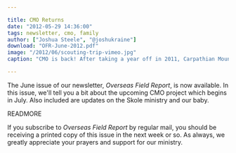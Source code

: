 ```yaml
---

title: CMO Returns
date: "2012-05-29 14:36:00"
tags: newsletter, cmo, family
author: ["Joshua Steele", "@joshukraine"]
download: "OFR-June-2012.pdf"
image: "/2012/06/scouting-trip-vimeo.jpg"
caption: "CMO is back! After taking a year off in 2011, Carpathian Mountain Outreach 2012 is set to begin on July 1, just one month away."

---
```


The June issue of our newsletter, *Overseas Field Report*, is now available. In this issue, we'll tell you a bit about the upcoming CMO project which begins in July. Also included are updates on the Skole ministry and our baby.

READMORE

If you subscribe to *Overseas Field Report* by regular mail, you should be receiving a printed copy of this issue in the next week or so. As always, we greatly appreciate your prayers and support for our ministry.
